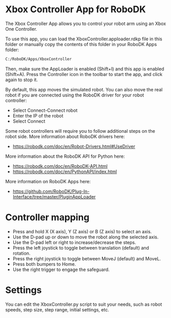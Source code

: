 Xbox Controller App for RoboDK
===========================

The Xbox Controller App allows you to control your robot arm using an Xbox One Controller.

To use this app, you can load the XboxController.apploader.rdkp file in this folder or manually copy the contents of this folder in your RoboDK Apps folder:

``` bash
C:/RoboDK/Apps/XboxController
```

Then, make sure the AppLoader is enabled (Shift+I) and this app is enabled (Shift+A).
Press the Controller icon in the toolbar to start the app, and click again to stop it.

By default, this app moves the simulated robot. You can also move the real robot if you are connected using the RoboDK driver for your robot controller:
* Select Connect-Connect robot
* Enter the IP of the robot
* Select Connect

Some robot controllers will require you to follow additional steps on the robot side. More information about RoboDK drivers here:
* https://robodk.com/doc/en/Robot-Drivers.html#UseDriver

More information about the RoboDK API for Python here:
* https://robodk.com/doc/en/RoboDK-API.html
* https://robodk.com/doc/en/PythonAPI/index.html

More information on RoboDK Apps here:
* https://github.com/RoboDK/Plug-In-Interface/tree/master/PluginAppLoader


Controller mapping
==================
* Press and hold X (X axis), Y (Z axis) or B (Z axis) to select an axis.
* Use the D-pad up or down to move the robot along the selected axis.
* Use the D-pad left or right to increase/decrease the steps.
* Press the left joystick to toggle between translation (default) and rotation.
* Press the right joystick to toggle between MoveJ (default) and MoveL.
* Press both bumpers to Home.
* Use the right trigger to engage the safeguard.

Settings
========
You can edit the XboxController.py script to suit your needs, such as robot speeds, step size, step range, initial settings, etc.
